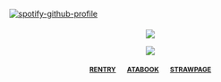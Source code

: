 [![spotify-github-profile](https://spotify-github-profile.kittinanx.com/api/view?uid=amwonvf2avhdwndphxsrhb8g5&cover_image=true&theme=novatorem&show_offline=true&background_color=121212&interchange=false&bar_color=53b14f&bar_color_cover=true)](https://github.com/kittinan/spotify-github-profile)


<h4 align="center">

![](https://komarev.com/ghpvc/?username=Iovefool&color=79bbf4&style=plastic&label=☆)


 ![](https://projectpokemon.org/images/normal-sprite/rockruff.gif)
  

<h4 align="center">
  
  <sub>[**RENTRY**](https://rentry.co/astraIfox)⠀⠀ [**ATABOOK**](https://calamity.atabook.org/)⠀⠀ [**STRAWPAGE**](https://euphorial.straw.page/)</sub>



<h4 align="center">
